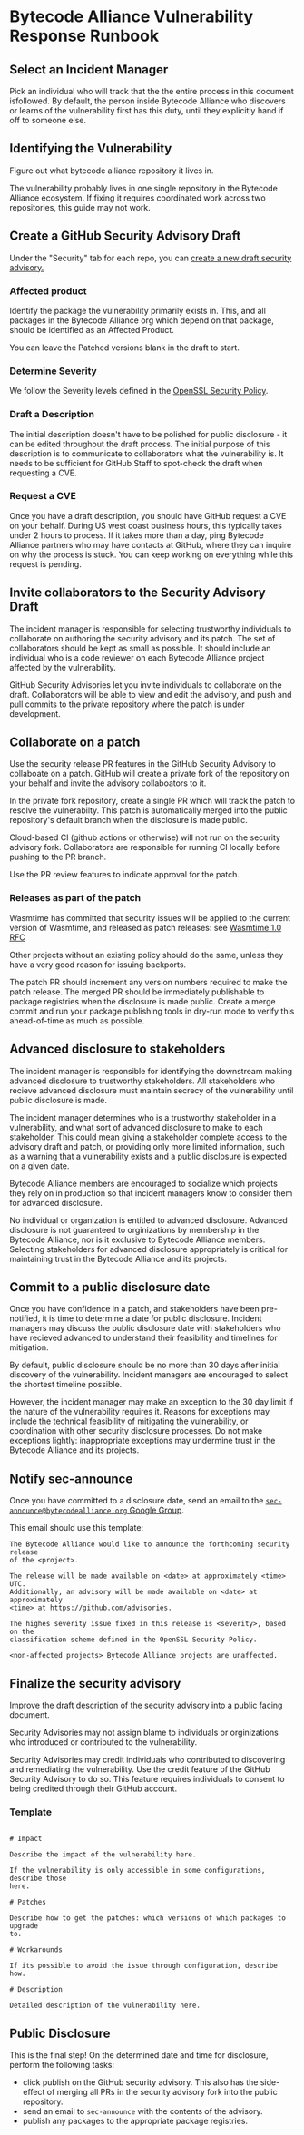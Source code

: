 # Bytecode Alliance Vulnerability Response Runbook

## Select an Incident Manager

Pick an individual who will track that the the entire process in this document isfollowed.
By default, the person inside Bytecode Alliance who discovers or learns of the
vulnerability first has this duty, until they explicitly hand if off to
someone else.

## Identifying the Vulnerability

Figure out what bytecode alliance repository it lives in.

The vulnerability probably lives in one single repository in the Bytecode
Alliance ecosystem. If fixing it requires coordinated work across two
repositories, this guide may not work.

## Create a GitHub Security Advisory Draft

Under the "Security" tab for each repo, you can [create a new draft security
advisory.](https://github.com/bytecodealliance/wasmtime/security/advisories/)

### Affected product

Identify the package the vulnerability primarily exists in. This, and all
packages in the Bytecode Alliance org which depend on that package, should
be identified as an Affected Product.

You can leave the Patched versions blank in the draft to start.

### Determine Severity

We follow the Severity levels defined in the [OpenSSL Security
Policy](https://www.openssl.org/policies/secpolicy.html).

### Draft a Description

The initial description doesn't have to be polished for public disclosure - it
can be edited throughout the draft process. The initial purpose of this
description is to communicate to collaborators what the vulnerability is.
It needs to be sufficient for GitHub Staff to spot-check the draft when
requesting a CVE.

### Request a CVE

Once you have a draft description, you should have GitHub request a CVE on
your behalf. During US west coast business hours, this typically takes under 2
hours to process. If it takes more than a day, ping Bytecode Alliance partners
who may have contacts at GitHub, where they can inquire on why the process is
stuck. You can keep working on everything while this request is pending.

## Invite collaborators to the Security Advisory Draft

The incident manager is responsible for selecting trustworthy individuals to collaborate
on authoring the security advisory and its patch.  The set of collaborators should be
kept as small as possible. It should include an individual who is a code reviewer on
each Bytecode Alliance project affected by the vulnerability.

GitHub Security Advisories let you invite individuals to collaborate on the draft.
Collaborators will be able to view and edit the advisory, and push and pull commits
to the private repository where the patch is under development.

## Collaborate on a patch

Use the security release PR features in the GitHub Security Advisory to
collaboate on a patch. GitHub will create a private fork of the repository on
your behalf and invite the advisory collaboators to it. 

In the private fork repository, create a single PR which will track the patch
to resolve the vulnerabilty. This patch is automatically merged into the
public repository's default branch when the disclosure is made public.

Cloud-based CI (github actions or otherwise) will not run on the security
advisory fork. Collaborators are responsible for running CI locally before
pushing to the PR branch.

Use the PR review features to indicate approval for the patch.

### Releases as part of the patch

Wasmtime has committed that security issues will be applied to the current
version of Wasmtime, and released as patch releases: see [Wasmtime 1.0
RFC](https://github.com/bytecodealliance/rfcs/blob/main/accepted/wasmtime-one-dot-oh.md#backports---security-fixes)

Other projects without an existing policy should do the same, unless they have
a very good reason for issuing backports.

The patch PR should increment any version numbers required to make the patch
release. The merged PR should be immediately publishable to package registries
when the disclosure is made public. Create a merge commit and run your package
publishing tools in dry-run mode to verify this ahead-of-time as much as
possible.

## Advanced disclosure to stakeholders

The incident manager is responsible for identifying the downstream making advanced
disclosure to trustworthy stakeholders. All stakeholders who recieve advanced disclosure
must maintain secrecy of the vulnerability until public disclosure is made.

The incident manager determines who is a trustworthy stakeholder in a vulnerability,
and what sort of advanced disclosure to make to each stakeholder. This could mean
giving a stakeholder complete access to the advisory draft and patch, or providing only
more limited information, such as a warning that a vulnerability exists and a public
disclosure is expected on a given date.

Bytecode Alliance members are encouraged to socialize which projects they rely on
in production so that incident managers know to consider them for advanced disclosure.

No individual or organization is entitled to advanced disclosure. Advanced disclosure is
not guaranteed to orginizations by membership in the Bytecode Alliance, nor is it exclusive
to Bytecode Alliance members. Selecting stakeholders for advanced disclosure appropriately
is critical for maintaining trust in the Bytecode Alliance and its projects.

## Commit to a public disclosure date

Once you have confidence in a patch, and stakeholders have been pre-notified, it is
time to determine a date for public disclosure. Incident managers may discuss the public
disclosure date with stakeholders who have recieved advanced to understand their feasibility
and timelines for mitigation.

By default, public disclosure should be no more than 30 days after initial discovery
of the vulnerability. Incident managers are encouraged to select the shortest timeline
possible.

However, the incident manager may make an exception to the 30 day limit if the
nature of the vulnerability requires it. Reasons for exceptions may include the
technical feasibility of mitigating the vulnerability, or coordination with other
security disclosure processes. Do not make exceptions lightly: inappropriate exceptions
may undermine trust in the Bytecode Alliance and its projects.

## Notify sec-announce 

Once you have committed to a disclosure date, send an email to the
[`sec-announce@bytecodealliance.org` Google
Group](https://groups.google.com/a/bytecodealliance.org/g/sec-announce).

This email should use this template:

```pre
The Bytecode Alliance would like to announce the forthcoming security release
of the <project>.

The release will be made available on <date> at approximately <time> UTC.
Additionally, an advisory will be made available on <date> at approximately
<time> at https://github.com/advisories.

The highes severity issue fixed in this release is <severity>, based on the
classification scheme defined in the OpenSSL Security Policy.

<non-affected projects> Bytecode Alliance projects are unaffected.
```


## Finalize the security advisory

Improve the draft description of the security advisory into a public facing
document.

Security Advisories may not assign blame to individuals or orginizations
who introduced or contributed to the vulnerability.

Security Advisories may credit individuals who contributed to discovering and
remediating the vulnerability. Use the credit feature of the GitHub Security
Advisory to do so. This feature requires individuals to consent to being
credited through their GitHub account.

### Template

```pre

# Impact

Describe the impact of the vulnerability here.

If the vulnerability is only accessible in some configurations, describe those
here.

# Patches

Describe how to get the patches: which versions of which packages to upgrade
to.

# Workarounds

If its possible to avoid the issue through configuration, describe how.

# Description

Detailed description of the vulnerability here. 

```

## Public Disclosure

This is the final step! On the determined date and time for disclosure,
perform the following tasks:

* click publish on the GitHub security advisory. This also has the
  side-effect of merging all PRs in the security advisory fork into the
  public repository.
* send an email to `sec-announce` with the contents of the advisory.
* publish any packages to the appropriate package registries.

